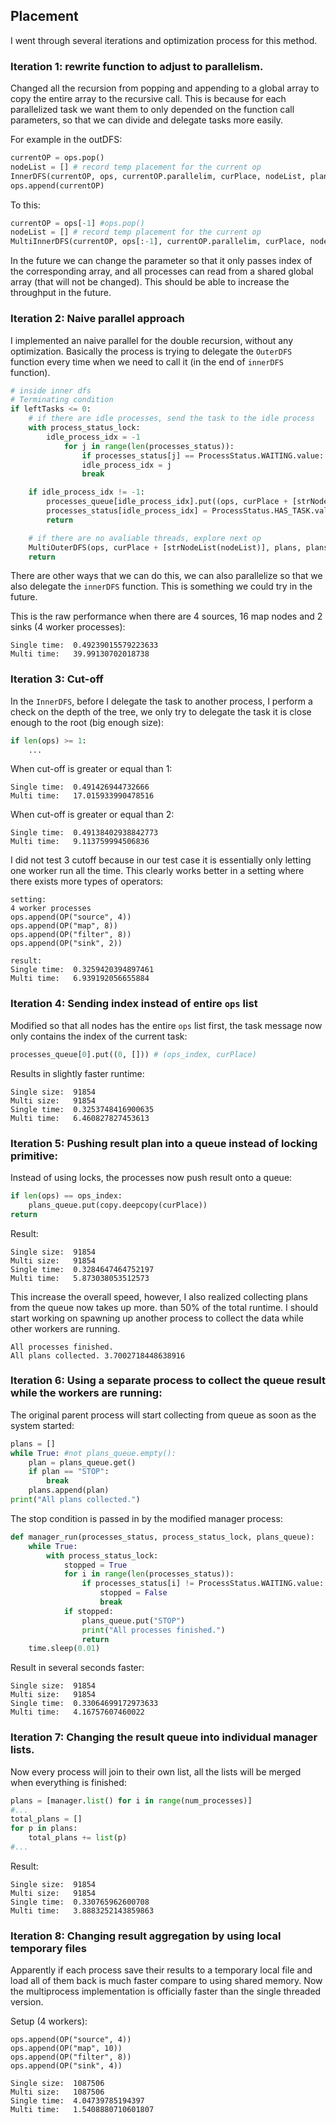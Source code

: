 ## Placement

I went through several iterations and optimization process for this method.

### Iteration 1: rewrite function to adjust to parallelism.

Changed all the recursion from popping and appending to a global array to copy the entire array to the recursive call. This is because for each parallelized task we want them to only depended on the function call parameters, so that we can divide and delegate tasks more easily. 

For example in the outDFS:
```python
currentOP = ops.pop()
nodeList = [] # record temp placement for the current op
InnerDFS(currentOP, ops, currentOP.parallelim, curPlace, nodeList, plans)
ops.append(currentOP)
```

To this:
```python
currentOP = ops[-1] #ops.pop()
nodeList = [] # record temp placement for the current op
MultiInnerDFS(currentOP, ops[:-1], currentOP.parallelim, curPlace, nodeList, plans)
```

In the future we can change the parameter so that it only passes index of the corresponding array, and all processes can read from a shared global array (that will not be changed). This should be able to increase the throughput in the future.

### Iteration 2: Naive parallel approach

I implemented an naive parallel for the double recursion, without any optimization. Basically the process is trying to delegate the `OuterDFS` function every time when we need to call it (in the end of `innerDFS` function).

```python
# inside inner dfs
# Terminating condition
if leftTasks <= 0:
	# if there are idle processes, send the task to the idle process
	with process_status_lock:
		idle_process_idx = -1
			for j in range(len(processes_status)):
				if processes_status[j] == ProcessStatus.WAITING.value:
				idle_process_idx = j
				break

	if idle_process_idx != -1:
		processes_queue[idle_process_idx].put((ops, curPlace + [strNodeList(nodeList)]))
		processes_status[idle_process_idx] = ProcessStatus.HAS_TASK.value
		return

	# if there are no avaliable threads, explore next op
	MultiOuterDFS(ops, curPlace + [strNodeList(nodeList)], plans, plans_lock, processes_status, process_status_lock, processes_queue)
	return
```

There are other ways that we can do this, we can also parallelize so that we also delegate the `innerDFS` function. This is something we could try in the future.

This is the raw performance when there are 4 sources, 16 map nodes and 2 sinks (4 worker processes):
```
Single time:  0.49239015579223633
Multi time:   39.99130702018738
```

### Iteration 3: Cut-off

In the `InnerDFS`, before I delegate the task to another process, I perform a check on the depth of the tree, we only try to delegate the task it is close enough to the root (big enough size):

```python
if len(ops) >= 1:
	...
```

When cut-off is greater or equal than 1:
```
Single time:  0.491426944732666
Multi time:   17.015933990478516
```

When cut-off is greater or equal than 2:
```
Single time:  0.49138402938842773
Multi time:   9.113759994506836
```

I did not test 3 cutoff because in our test case it is essentially only letting one worker run all the time. This clearly works better in a setting where there exists more types of operators:
```
setting:
4 worker processes
ops.append(OP("source", 4))
ops.append(OP("map", 8))
ops.append(OP("filter", 8))
ops.append(OP("sink", 2))

result:
Single time:  0.3259420394897461
Multi time:   6.939192056655884
```

### Iteration 4: Sending index instead of entire `ops` list

Modified so that all nodes has the entire `ops` list first, the task message now only contains the index of the current task:
```python
processes_queue[0].put((0, [])) # (ops_index, curPlace)
```

Results in slightly faster runtime:
```
Single size:  91854
Multi size:   91854
Single time:  0.3253748416900635
Multi time:   6.460827827453613
```

### Iteration 5: Pushing result plan into a queue instead of locking primitive:

Instead of using locks, the processes now push result onto a queue:
```python
if len(ops) == ops_index:
	plans_queue.put(copy.deepcopy(curPlace))
return
```

Result:
```
Single size:  91854
Multi size:   91854
Single time:  0.3284647464752197
Multi time:   5.873038053512573
```

This increase the overall speed, however, I also realized collecting plans from the queue now takes up more. than 50% of the total runtime. I should start working on spawning up another process to collect the data while other workers are running.

```
All processes finished.
All plans collected. 3.7002718448638916
```

### Iteration 6: Using a separate process to collect the queue result while the workers are running:

The original parent process will start collecting from queue as soon as the system started:
``` python
plans = []
while True: #not plans_queue.empty():
	plan = plans_queue.get()
	if plan == "STOP":
		break
	plans.append(plan)
print("All plans collected.")
```

The stop condition is passed in by the modified manager process:
```python
def manager_run(processes_status, process_status_lock, plans_queue):
	while True:
		with process_status_lock:
			stopped = True
			for i in range(len(processes_status)):
				if processes_status[i] != ProcessStatus.WAITING.value:
					stopped = False
					break
			if stopped:
				plans_queue.put("STOP")
				print("All processes finished.")
				return
	time.sleep(0.01)
```

Result in several seconds faster:
```
Single size:  91854
Multi size:   91854
Single time:  0.33064699172973633
Multi time:   4.16757607460022
```

### Iteration 7: Changing the result queue into individual manager lists.

Now every process will join to their own list, all the lists will be merged when everything is finished:
```python
plans = [manager.list() for i in range(num_processes)]
#...
total_plans = []
for p in plans:
	total_plans += list(p)
#...
```

Result:
```
Single size:  91854
Multi size:   91854
Single time:  0.330765962600708
Multi time:   3.8883252143859863
```

### Iteration 8: Changing result aggregation by using local temporary files

Apparently if each process save their results to a temporary local file and load all of them back is much faster compare to using shared memory. Now the multiprocess implementation is officially faster than the single threaded version.

Setup (4 workers):

```
ops.append(OP("source", 4))
ops.append(OP("map", 10))
ops.append(OP("filter", 8))
ops.append(OP("sink", 4))
```

```
Single size:  1087506
Multi size:   1087506
Single time:  4.04739785194397
Multi time:   1.5408880710601807
```